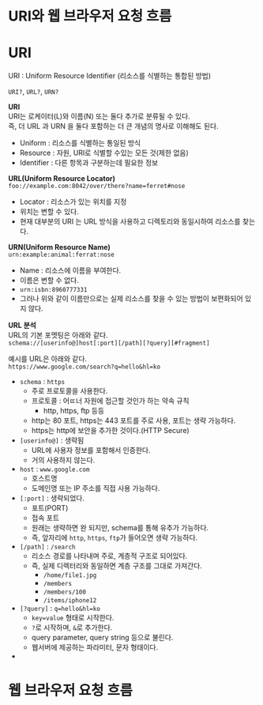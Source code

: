 # URI와 웹 브라우저 요청 흐름  
# URI  
URI : Uniform Resource Identifier (리소스를 식별하는 통합된 방법)   

`URI?`, `URL?`, `URN?`   
  
**URI**      
URI는 로케이터(L)와 이름(N) 또는 둘다 추가로 분류될 수 있다.      
즉, 더 URL 과 URN 을 둘다 포함하는 더 큰 개념의 명사로 이해해도 된다.   
   
* Uniform : 리소스를 식별하는 통일된 방식   
* Resource : 자원, URI로 식별할 수있는 모든 것(제한 없음)
* Identifier : 다른 항목과 구분하는데 필요한 정보   

**URL(Uniform Resource Locator)**   
`foo://example.com:8042/over/there?name=ferret#nose`
     
* Locator : 리소스가 있는 위치를 지정 
* 위치는 변할 수 있다.  
* 현재 대부분의 URI 는 URL 방식을 사용하고 디렉토리와 동일시하여 리소스를 찾는다.    
       
**URN(Uniform Resource Name)**   
`urn:example:animal:ferrat:nose`  

* Name : 리소스에 이름을 부여한다.   
* 이름은 변할 수 없다.   
* `urn:isbn:8960777331`   
* 그러나 위와 같이 이름만으로는 실제 리소스를 찾을 수 있는 방법이 보편화되어 있지 않다.   
 

**URL 분석**   
URL의 기본 포멧팅은 아래와 같다.    
`schema://[userinfo@]host[:port][/path][?query][#fragment]`
   
예시를 URL은 아래와 같다.     
`https://www.google.com/search?q=hello&hl=ko`     

* `schema` : `https`
    * 주로 프로토콜을 사용한다.  
    * 프로토콜 : 어ㄸ너 자원에 접근할 것인가 하는 약속 규칙  
        * http, https, ftp 등등 
    * http는 80 포트, https는 443 포트를 주로 사용, 포트는 생략 가능하다.   
    * https는 http에 보안을 추가한 것이다.(HTTP Secure)   
* `[userinfo@]` : 생략됨  
    * URL에 사용자 정보를 포함해서 인증한다.   
    * 거의 사용하지 않는다.     
* `host` : `www.google.com`  
    * 호스트명
    * 도메인명 또는 IP 주소를 직접 사용 가능하다.   
* `[:port]` : 생략되었다.  
    * 포트(PORT)
    * 접속 포트
    * 원래는 생략하면 완 되지만, schema를 통해 유추가 가능하다.   
    * 즉, 앞자리에 `http`, `https`, `ftp`가 들어오면 생략 가능하다.   
* `[/path]` : `/search`  
    * 리소스 경로를 나타내며 주로, 계층적 구조로 되어있다.   
    * 즉, 실제 디렉터리와 동일하면 계층 구조를 그대로 가져간다. 
        * `/home/file1.jpg`
        * `/members`
        * `/members/100`
        * `/items/iphone12`
* `[?query]` : `q=hello&hl=ko`  
    * `key=value` 형태로 시작한다.   
    * `?`로 시작하며, `&`로 추가한다.   
    * query parameter, query string 등으로 불린다.   
    * 웹서버에 제공하는 파라미터, 문자 형태이다.   
*     


# 웹 브라우저 요청 흐름  
